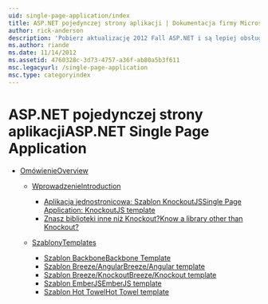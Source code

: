 ```yaml
---
uid: single-page-application/index
title: ASP.NET pojedynczej strony aplikacji | Dokumentacja firmy Microsoft
author: rick-anderson
description: 'Pobierz aktualizację 2012 Fall ASP.NET i są lepiej obsługiwani end-to-end do tworzenia aplikacji za pomocą znaczące interakcji po stronie klienta, za pomocą JavaScrip...'
ms.author: riande
ms.date: 11/14/2012
ms.assetid: 4760328c-3d73-4757-a36f-ab80a5b3f611
msc.legacyurl: /single-page-application
msc.type: categoryindex
---
```

<a name="aspnet-single-page-application"></a><span data-ttu-id="310a7-103">ASP.NET pojedynczej strony aplikacji</span><span class="sxs-lookup"><span data-stu-id="310a7-103">ASP.NET Single Page Application</span></span>
====================
- [<span data-ttu-id="310a7-104">Omówienie</span><span class="sxs-lookup"><span data-stu-id="310a7-104">Overview</span></span>](overview/index.md)

    - [<span data-ttu-id="310a7-105">Wprowadzenie</span><span class="sxs-lookup"><span data-stu-id="310a7-105">Introduction</span></span>](overview/introduction/index.md)

        - [<span data-ttu-id="310a7-106">Aplikacja jednostronicowa: Szablon KnockoutJS</span><span class="sxs-lookup"><span data-stu-id="310a7-106">Single Page Application: KnockoutJS template</span></span>](overview/introduction/knockoutjs-template.md)
        - [<span data-ttu-id="310a7-107">Znasz biblioteki inne niż Knockout?</span><span class="sxs-lookup"><span data-stu-id="310a7-107">Know a library other than Knockout?</span></span>](overview/introduction/other-libraries.md)
    - [<span data-ttu-id="310a7-108">Szablony</span><span class="sxs-lookup"><span data-stu-id="310a7-108">Templates</span></span>](overview/templates/index.md)

        - [<span data-ttu-id="310a7-109">Szablon Backbone</span><span class="sxs-lookup"><span data-stu-id="310a7-109">Backbone Template</span></span>](overview/templates/backbonejs-template.md)
        - [<span data-ttu-id="310a7-110">Szablon Breeze/Angular</span><span class="sxs-lookup"><span data-stu-id="310a7-110">Breeze/Angular template</span></span>](overview/templates/breezeangular-template.md)
        - [<span data-ttu-id="310a7-111">Szablon Breeze/Knockout</span><span class="sxs-lookup"><span data-stu-id="310a7-111">Breeze/Knockout template</span></span>](overview/templates/breezeknockout-template.md)
        - [<span data-ttu-id="310a7-112">Szablon EmberJS</span><span class="sxs-lookup"><span data-stu-id="310a7-112">EmberJS template</span></span>](overview/templates/emberjs-template.md)
        - [<span data-ttu-id="310a7-113">Szablon Hot Towel</span><span class="sxs-lookup"><span data-stu-id="310a7-113">Hot Towel template</span></span>](overview/templates/hottowel-template.md)
